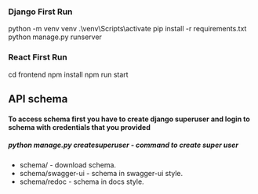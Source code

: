 ### Django First Run
python -m venv venv
.\venv\Scripts\activate
pip install -r requirements.txt
python manage.py runserver

### React First Run
cd frontend
npm install
npm run start


## API schema
#### To access schema first you have to create django superuser and login to schema with credentials that you provided
##### python manage.py createsuperuser - command to create super user
 - schema/ - download schema.
 - schema/swagger-ui - schema in swagger-ui style.
 - schema/redoc - schema in docs style.
